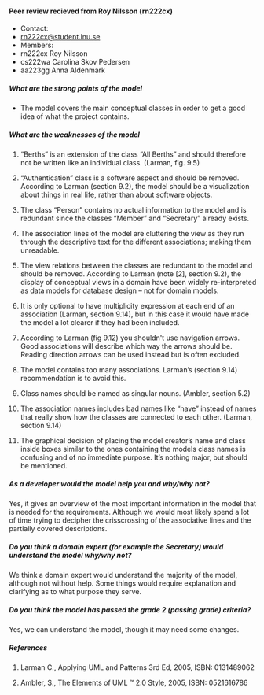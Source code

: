 #### Peer review recieved from Roy Nilsson (rn222cx)

- Contact:
 - rn222cx@student.lnu.se
- Members:
 - rn222cx	Roy Nilsson		
 - cs222wa	Carolina Skov Pedersen	
 - aa223gg	Anna Aldenmark

##### What are the strong points of the model 
- The model covers the main conceptual classes in order to get a good idea of what the project contains.

##### What are the weaknesses of the model
1. “Berths” is an extension of the class “All Berths” and should therefore not be written like an individual class. (Larman, fig. 9.5)

2. “Authentication” class is a software aspect and should be removed. According to Larman (section 9.2), the model should be a visualization about things in real life, rather than about software objects.

3. The class “Person” contains no actual information to the model and is redundant since the classes “Member” and “Secretary” already exists.

4. The association lines of the model are cluttering the view as they run through the descriptive text for the different associations; making them unreadable.

5. The view relations between the classes are redundant to the model and should be removed. According to Larman (note [2], section 9.2), the display of conceptual views in a domain have been widely re-interpreted as data models for database design – not for domain models. 

6. It is only optional to have multiplicity expression at each end of an association (Larman, section 9.14), but in this case it would have made the model a lot clearer if they had been included.

7. According to Larman (fig 9.12) you shouldn't use navigation arrows. Good associations will describe which way the arrows should be. Reading direction arrows can be used instead but is often excluded. 

8. The model contains too many associations. Larman’s (section 9.14) recommendation is to avoid this.

9. Class names should be named as singular nouns. (Ambler, section 5.2)

10. The association names includes bad names like “have” instead of names that really show how the classes are connected to each other. (Larman, section 9.14) 

11. The graphical decision of placing the model creator’s name and class inside boxes similar to the ones containing the models class names is confusing and of no immediate purpose. It’s nothing major, but should be mentioned. 

##### As a developer would the model help you and why/why not?

Yes, it gives an overview of the most important information in the model that is needed for the requirements. Although we would most likely spend a lot of time trying to decipher the crisscrossing of the associative lines and the partially covered descriptions.

##### Do you think a domain expert (for example the Secretary) would understand the model why/why not?

We think a domain expert would understand the majority of the model, although not without help. Some things would require explanation and clarifying as to what purpose they serve. 

##### Do you think the model has passed the grade 2 (passing grade) criteria?

Yes, we can understand the model, though it may need some changes.

##### References

1. Larman C., Applying UML and Patterns 3rd Ed, 2005, ISBN: 0131489062

2. Ambler, S., The Elements of UML ™ 2.0 Style, 2005, ISBN: 0521616786